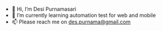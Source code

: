 - 👋 Hi, I’m Desi Purnamasari
- 🌱 I’m currently learning automation test for web and mobile
- 📫 Please reach me on des.purnama@gmail.com

<!---
despurnama/despurnama is a ✨ special ✨ repository because its `README.md` (this file) appears on your GitHub profile.
You can click the Preview link to take a look at your changes.
--->
